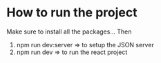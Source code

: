 # How to run the project

Make sure to install all the packages...
Then

1. npm run dev:server => to setup the JSON server
2. npm run dev => to run the react project